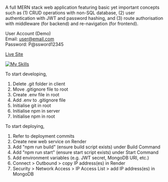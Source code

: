 A full MERN stack web application featuring basic yet important concepts such as (1) CRUD operations with non-SQL database, (2) user authentication with JWT and password hashing, and (3) route authorisation with middleware (for backend) and re-navigation (for frontend).

User Account (Demo)  
Email: user@email.com  
Password: P@ssword12345

[Live Site](https://mern-tutorial-ale1.onrender.com/)

[![My Skills](https://skillicons.dev/icons?i=react,nodejs,express,mongodb)](https://skillicons.dev)

To start developing,

1. Delete .git folder in client
2. Move .gitignore file to root
3. Create .env file in root
4. Add .env to .gitignore file
5. Initialise git in root
6. Initialise npm in server
7. Initialise npm in root

To start deploying,

1. Refer to deployment commits
2. Create new web service on Render
3. Add "npm run build" (ensure build script exists) under Build Command
4. Add "npm run start" (ensure start script exists) under Start Command
5. Add environment variables (e.g. JWT secret, MongoDB URI, etc.)
6. Connect > Outbound > copy IP address(es) in Render
7. Security > Network Access > IP Access List > add IP address(es) in MongoDB

